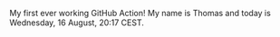 My first ever working GitHub Action!
My name is Thomas and today is Wednesday, 16 August, 20:17 CEST. 
